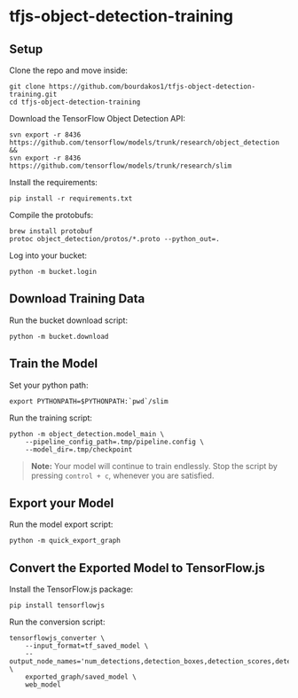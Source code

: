 # tfjs-object-detection-training

## Setup
Clone the repo and move inside:
```
git clone https://github.com/bourdakos1/tfjs-object-detection-training.git
cd tfjs-object-detection-training
```

Download the TensorFlow Object Detection API:
```
svn export -r 8436 https://github.com/tensorflow/models/trunk/research/object_detection &&
svn export -r 8436 https://github.com/tensorflow/models/trunk/research/slim
```

Install the requirements:
```
pip install -r requirements.txt
```

Compile the protobufs:
```
brew install protobuf
protoc object_detection/protos/*.proto --python_out=.
```

Log into your bucket:
```
python -m bucket.login
```

## Download Training Data
Run the bucket download script:
```
python -m bucket.download
```

## Train the Model
Set your python path:
```
export PYTHONPATH=$PYTHONPATH:`pwd`/slim
```

Run the training script:
```
python -m object_detection.model_main \
    --pipeline_config_path=.tmp/pipeline.config \
    --model_dir=.tmp/checkpoint
```

> **Note:** Your model will continue to train endlessly. Stop the script by pressing `control + c`, whenever you are satisfied. 

## Export your Model
Run the model export script:
```
python -m quick_export_graph
```

## Convert the Exported Model to TensorFlow.js
Install the TensorFlow.js package:
```
pip install tensorflowjs
```

Run the conversion script:
```
tensorflowjs_converter \
    --input_format=tf_saved_model \
    --output_node_names='num_detections,detection_boxes,detection_scores,detection_classes' \
    exported_graph/saved_model \
    web_model
```